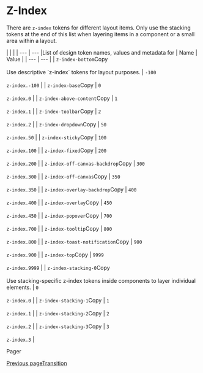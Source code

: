 # Z-Index [​](#z-index)

There are `z-index` tokens for different layout items. Only use the stacking tokens at the end of this list when layering items in a component or a small area within a layout.

|     |     |
| --- | --- |List of design token names, values and metadata for
| Name | Value |
| --- | --- |
| `z-index-bottom`Copy<br><br>Use descriptive \`z-index\` tokens for layout purposes. | `-100`<br><br>`z-index.-100` |
| `z-index-base`Copy | `0`<br><br>`z-index.0` |
| `z-index-above-content`Copy | `1`<br><br>`z-index.1` |
| `z-index-toolbar`Copy | `2`<br><br>`z-index.2` |
| `z-index-dropdown`Copy | `50`<br><br>`z-index.50` |
| `z-index-sticky`Copy | `100`<br><br>`z-index.100` |
| `z-index-fixed`Copy | `200`<br><br>`z-index.200` |
| `z-index-off-canvas-backdrop`Copy | `300`<br><br>`z-index.300` |
| `z-index-off-canvas`Copy | `350`<br><br>`z-index.350` |
| `z-index-overlay-backdrop`Copy | `400`<br><br>`z-index.400` |
| `z-index-overlay`Copy | `450`<br><br>`z-index.450` |
| `z-index-popover`Copy | `700`<br><br>`z-index.700` |
| `z-index-tooltip`Copy | `800`<br><br>`z-index.800` |
| `z-index-toast-notification`Copy | `900`<br><br>`z-index.900` |
| `z-index-top`Copy | `9999`<br><br>`z-index.9999` |
| `z-index-stacking-0`Copy<br><br>Use stacking-specific z-index tokens inside components to layer individual elements. | `0`<br><br>`z-index.0` |
| `z-index-stacking-1`Copy | `1`<br><br>`z-index.1` |
| `z-index-stacking-2`Copy | `2`<br><br>`z-index.2` |
| `z-index-stacking-3`Copy | `3`<br><br>`z-index.3` |

Pager

[Previous pageTransition](/codex/main/design-tokens/transition.html)